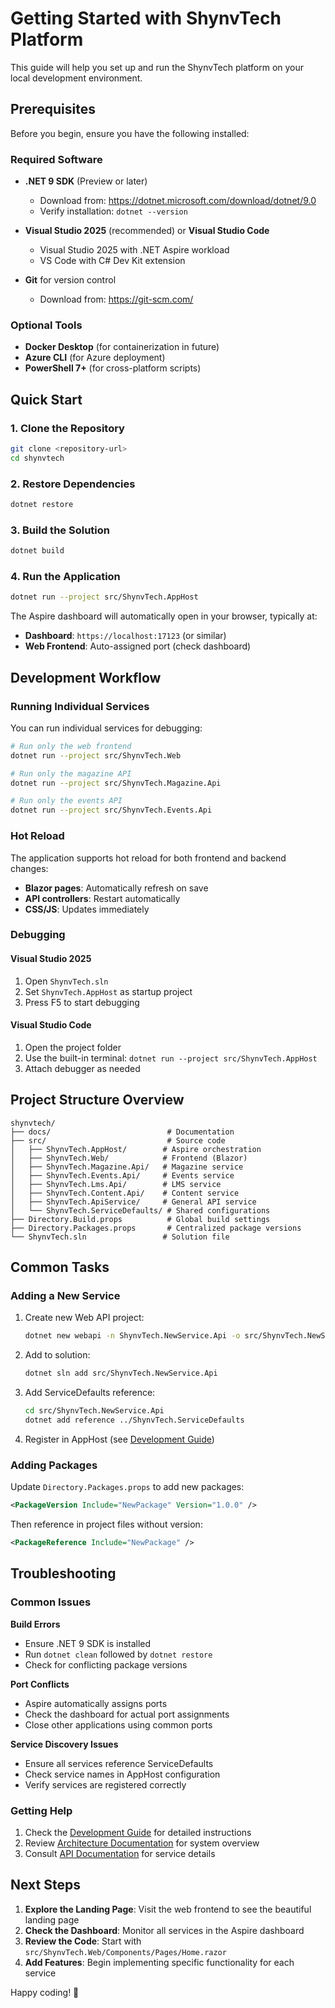 # Getting Started with ShynvTech Platform

This guide will help you set up and run the ShynvTech platform on your local development environment.

## Prerequisites

Before you begin, ensure you have the following installed:

### Required Software

- **.NET 9 SDK** (Preview or later)

  - Download from: https://dotnet.microsoft.com/download/dotnet/9.0
  - Verify installation: `dotnet --version`

- **Visual Studio 2025** (recommended) or **Visual Studio Code**

  - Visual Studio 2025 with .NET Aspire workload
  - VS Code with C# Dev Kit extension

- **Git** for version control
  - Download from: https://git-scm.com/

### Optional Tools

- **Docker Desktop** (for containerization in future)
- **Azure CLI** (for Azure deployment)
- **PowerShell 7+** (for cross-platform scripts)

## Quick Start

### 1. Clone the Repository

```bash
git clone <repository-url>
cd shynvtech
```

### 2. Restore Dependencies

```bash
dotnet restore
```

### 3. Build the Solution

```bash
dotnet build
```

### 4. Run the Application

```bash
dotnet run --project src/ShynvTech.AppHost
```

The Aspire dashboard will automatically open in your browser, typically at:

- **Dashboard**: `https://localhost:17123` (or similar)
- **Web Frontend**: Auto-assigned port (check dashboard)

## Development Workflow

### Running Individual Services

You can run individual services for debugging:

```bash
# Run only the web frontend
dotnet run --project src/ShynvTech.Web

# Run only the magazine API
dotnet run --project src/ShynvTech.Magazine.Api

# Run only the events API
dotnet run --project src/ShynvTech.Events.Api
```

### Hot Reload

The application supports hot reload for both frontend and backend changes:

- **Blazor pages**: Automatically refresh on save
- **API controllers**: Restart automatically
- **CSS/JS**: Updates immediately

### Debugging

#### Visual Studio 2025

1. Open `ShynvTech.sln`
2. Set `ShynvTech.AppHost` as startup project
3. Press F5 to start debugging

#### Visual Studio Code

1. Open the project folder
2. Use the built-in terminal: `dotnet run --project src/ShynvTech.AppHost`
3. Attach debugger as needed

## Project Structure Overview

```
shynvtech/
├── docs/                          # Documentation
├── src/                           # Source code
│   ├── ShynvTech.AppHost/        # Aspire orchestration
│   ├── ShynvTech.Web/            # Frontend (Blazor)
│   ├── ShynvTech.Magazine.Api/   # Magazine service
│   ├── ShynvTech.Events.Api/     # Events service
│   ├── ShynvTech.Lms.Api/        # LMS service
│   ├── ShynvTech.Content.Api/    # Content service
│   ├── ShynvTech.ApiService/     # General API service
│   └── ShynvTech.ServiceDefaults/ # Shared configurations
├── Directory.Build.props          # Global build settings
├── Directory.Packages.props       # Centralized package versions
└── ShynvTech.sln                 # Solution file
```

## Common Tasks

### Adding a New Service

1. Create new Web API project:

   ```bash
   dotnet new webapi -n ShynvTech.NewService.Api -o src/ShynvTech.NewService.Api
   ```

2. Add to solution:

   ```bash
   dotnet sln add src/ShynvTech.NewService.Api
   ```

3. Add ServiceDefaults reference:

   ```bash
   cd src/ShynvTech.NewService.Api
   dotnet add reference ../ShynvTech.ServiceDefaults
   ```

4. Register in AppHost (see [Development Guide](development-guide.md))

### Adding Packages

Update `Directory.Packages.props` to add new packages:

```xml
<PackageVersion Include="NewPackage" Version="1.0.0" />
```

Then reference in project files without version:

```xml
<PackageReference Include="NewPackage" />
```

## Troubleshooting

### Common Issues

**Build Errors**

- Ensure .NET 9 SDK is installed
- Run `dotnet clean` followed by `dotnet restore`
- Check for conflicting package versions

**Port Conflicts**

- Aspire automatically assigns ports
- Check the dashboard for actual port assignments
- Close other applications using common ports

**Service Discovery Issues**

- Ensure all services reference ServiceDefaults
- Check service names in AppHost configuration
- Verify services are registered correctly

### Getting Help

1. Check the [Development Guide](development-guide.md) for detailed instructions
2. Review [Architecture Documentation](architecture.md) for system overview
3. Consult [API Documentation](api-documentation.md) for service details

## Next Steps

1. **Explore the Landing Page**: Visit the web frontend to see the beautiful landing page
2. **Check the Dashboard**: Monitor all services in the Aspire dashboard
3. **Review the Code**: Start with `src/ShynvTech.Web/Components/Pages/Home.razor`
4. **Add Features**: Begin implementing specific functionality for each service

Happy coding! 🚀
